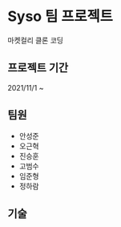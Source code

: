 # Syso 팀 프로젝트

마켓컬리 클론 코딩

## 프로젝트 기간

2021/11/1 ~

## 팀원

- 안성준
- 오근혁
- 진승훈
- 고범수
- 임준형
- 정하람

## 기술
